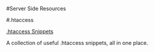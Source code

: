 #Server Side Resources

#.htaccess

[.htaccess Snippets](https://github.com/phanan/htaccess)

A collection of useful .htaccess snippets, all in one place.
